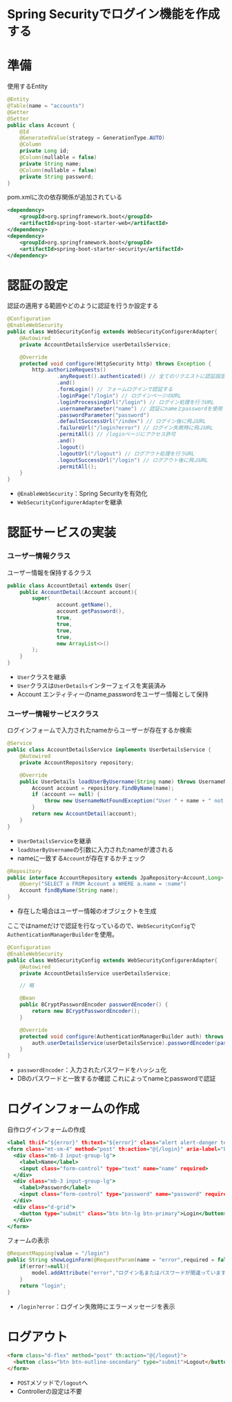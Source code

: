 # Spring Securityでログイン機能を作成する

# 準備
使用するEntity
```Account.java
@Entity
@Table(name = "accounts")
@Getter
@Setter
public class Account {
    @Id
    @GeneratedValue(strategy = GenerationType.AUTO)
    @Column
    private Long id;
    @Column(nullable = false)
    private String name;
    @Column(nullable = false)
    private String password;
}
```

pom.xmlに次の依存関係が追加されている
```pom.xml
<dependency>
	<groupId>org.springframework.boot</groupId>
	<artifactId>spring-boot-starter-web</artifactId>
</dependency>
<dependency>
	<groupId>org.springframework.boot</groupId>
	<artifactId>spring-boot-starter-security</artifactId>
</dependency>
```

# 認証の設定
認証の適用する範囲やどのように認証を行うか設定する
```WebSecurityConfig.java
@Configuration
@EnableWebSecurity
public class WebSecurityConfig extends WebSecurityConfigurerAdapter{
    @Autowired
    private AccountDetailsService userDetailsService;

    @Override
    protected void configure(HttpSecurity http) throws Exception {
        http.authorizeRequests()
                .anyRequest().authenticated() // 全てのリクエストに認証設定
                .and()
                .formLogin() // フォームログインで認証する
                .loginPage("/login") // ログインページのURL
                .loginProcessingUrl("/login") // ログイン処理を行うURL
                .usernameParameter("name") // 認証にnameとpasswordを使用
                .passwordParameter("password")
                .defaultSuccessUrl("/index") // ログイン後に飛ぶURL
                .failureUrl("/login?error") // ログイン失敗時に飛ぶURL
                .permitAll() // /loginページにアクセス許可
                .and()
                .logout()
                .logoutUrl("/logout") // ログアウト処理を行うURL
                .logoutSuccessUrl("/login") // ログアウト後に飛ぶURL
                .permitAll();
    }
}
```
* `@EnableWebSecurity`：Spring Securityを有効化
* `WebSecurityConfigurerAdapter`を継承

# 認証サービスの実装
### ユーザー情報クラス
ユーザー情報を保持するクラス
```AccountDetail.java
public class AccountDetail extends User{
    public AccountDetail(Account account){
        super(
                account.getName(),
                account.getPassword(),
                true,
                true,
                true,
                true,
                new ArrayList<>()
        );
    }
}
```
* `User`クラスを継承
* `User`クラスは`UserDetails`インターフェイスを実装済み
* Account エンティティーのname,passwordをユーザー情報として保持

### ユーザー情報サービスクラス
ログインフォームで入力されたnameからユーザーが存在するか検索
```AccountDetailsService.java
@Service
public class AccountDetailsService implements UserDetailsService {
    @Autowired
    private AccountRepository repository;

    @Override
    public UserDetails loadUserByUsername(String name) throws UsernameNotFoundException {
        Account account = repository.findByName(name);
        if (account == null) {
            throw new UsernameNotFoundException("User " + name + " not found");
        }
        return new AccountDetail(account);
    }
}
```
* `UserDetailsService`を継承
* `loadUserByUsername`の引数に入力されたnameが渡される
* nameに一致する`Account`が存在するかチェック
```AccountRepository.java
@Repository
public interface AccountRepository extends JpaRepository<Account,Long> {
    @Query("SELECT a FROM Account a WHERE a.name = :name")
    Account findByName(String name);
}
```
* 存在した場合はユーザー情報のオブジェクトを生成

ここではnameだけで認証を行なっているので、`WebSecurityConfig`で`AuthenticationManagerBuilder`を使用。
```WebSecurityConfig.java
@Configuration
@EnableWebSecurity
public class WebSecurityConfig extends WebSecurityConfigurerAdapter{
    @Autowired
    private AccountDetailsService userDetailsService;

    // 略

    @Bean
    public BCryptPasswordEncoder passwordEncoder() {
        return new BCryptPasswordEncoder();
    }

    @Override
    protected void configure(AuthenticationManagerBuilder auth) throws Exception {
        auth.userDetailsService(userDetailsService).passwordEncoder(passwordEncoder());
    }
}
```
* `passwordEncoder`：入力されたパスワードをハッシュ化
* DBのパスワードと一致するか確認
  これによってnameとpasswordで認証

# ログインフォームの作成

自作ログインフォームの作成

```login.html
<label th:if="${error}" th:text="${error}" class="alert alert-danger text-center"></label>
<form class="mt-sm-4" method="post" th:action="@{/login}" aria-label="Login">
  <div class="mb-3 input-group-lg">
    <label>Name</label>
    <input class="form-control" type="text" name="name" required>
  </div>
  <div class="mb-3 input-group-lg">
    <label>Password</label>
    <input class="form-control" type="password" name="password" required>
  </div>
  <div class="d-grid">
    <button type="submit" class="btn btn-lg btn-primary">Login</button>
  </div>
</form>
```
フォームの表示
```AccountController.java
@RequestMapping(value = "/login")
public String showLoginForm(@RequestParam(name = "error",required = false) String error,Model model){
    if(error!=null){
        model.addAttribute("error","ログイン名またはパスワードが間違っています");
    }
    return "login";
}
```
* `/login?error`：ログイン失敗時にエラーメッセージを表示

# ログアウト
```html
<form class="d-flex" method="post" th:action="@{/logout}">
  <button class="btn btn-outline-secondary" type="submit">Logout</button>
</form>
```
* `POST`メソッドで`/logout`へ
* Controllerの設定は不要